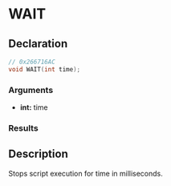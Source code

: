 # WAIT

## Declaration
```cpp
// 0x266716AC
void WAIT(int time);
```

### Arguments
- **int:** time

### Results

## Description
Stops script execution for time in milliseconds.